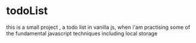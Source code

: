 # todoList
this is a small project , a todo list in vanilla js, when i'am practising some of the fundamental javascript techniques including local storage
